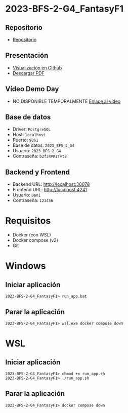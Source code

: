 # 2023-BFS-2-G4_FantasyF1
## Repositorio
* [Repositorio](https://github.com/CampusDual/2023-BFS-2-G4_FantasyF1)
## Presentación
* [Visualización en Github](https://github.com/CampusDual/2023-BFS-2-G4_FantasyF1/blob/main/demo_day/slides%20demo%20day.pdf)
* [Descargar PDF](https://raw.github.com/CampusDual/2023-BFS-2-G4_FantasyF1/main/demo_day/slides%20demo%20day.pdf)
## Vídeo Demo Day
* NO DISPONIBLE TEMPORALMENTE [Enlace al vídeo]( )
## Base de datos
* Driver: `PostgreSQL`
* Host: `localhost`
* Puerto: `9061`
* Base de datos: `2023_BFS_2_G4`
* Usuario: `2023_BFS_2_G4`
* Contraseña: `b2f34VKzTvt2`
## Backend y Frontend
* Backend URL: [http://localhost:30078](http://localhost:30078)
* Frontend URL: [http://localhost:4241](http://localhost:4241)
* Usuario: `Dani`
* Contraseña: `123456`

# Requisitos
* Docker (con WSL)
* Docker compose (v2)
* Git

# Windows
## Iniciar aplicación
```
2023-BFS-2-G4_FantasyF1> run_app.bat
```
## Parar la aplicación
```
2023-BFS-2-G4_FantasyF1> wsl.exe docker compose down
```

# WSL
## Iniciar aplicación
```
2023-BFS-2-G4_FantasyF1> chmod +x run_app.sh
2023-BFS-2-G4_FantasyF1> ./run_app.sh
```
## Parar la aplicación
```
2023-BFS-2-G4_FantasyF1> docker compose down
```
